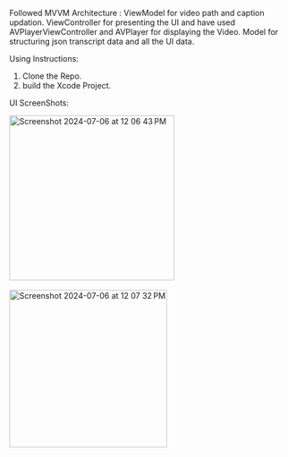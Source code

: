 Followed MVVM Architecture : 
ViewModel for video path and caption updation.
ViewController for presenting the UI and have used AVPlayerViewController and AVPlayer for displaying the Video.
Model for structuring json transcript data and all the UI data.

Using Instructions: 
1) Clone the Repo.
2) build the Xcode Project.

UI ScreenShots: 

<img width="295" alt="Screenshot 2024-07-06 at 12 06 43 PM" src="https://github.com/anurag7820/Video-Player-iOS/assets/100059582/a3bfabed-c754-4242-af40-432c1845f0c6">
<br>
<br>
<img width="282" alt="Screenshot 2024-07-06 at 12 07 32 PM" src="https://github.com/anurag7820/Video-Player-iOS/assets/100059582/0e8c324e-9e2b-4b49-a0c3-30e27fa94443">

